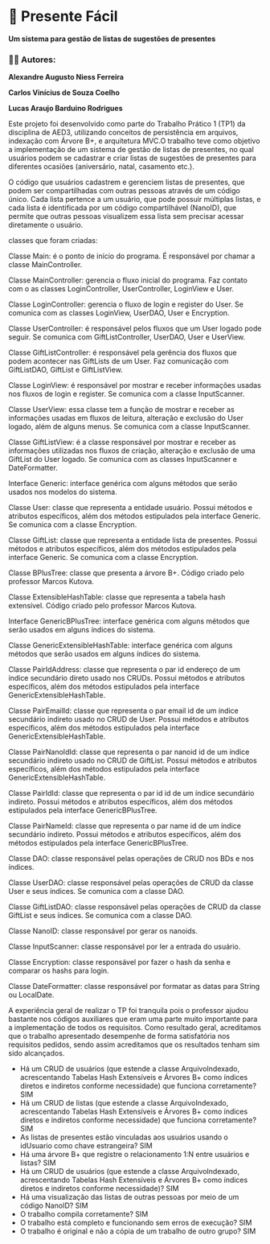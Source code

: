 # 🎁 Presente Fácil
**Um sistema para gestão de listas de sugestões de presentes**

### 👨‍💻 Autores:
**Alexandre Augusto Niess Ferreira**

**Carlos Vinícius de Souza Coelho**

**Lucas Araujo Barduino Rodrigues**

Este projeto foi desenvolvido como parte do Trabalho Prático 1 (TP1) da disciplina de AED3, utilizando conceitos de persistência em arquivos, indexação com Árvore B+, e arquitetura MVC.O trabalho teve como objetivo a implementação de um sistema de gestão de listas de presentes, no qual usuários podem se cadastrar e criar listas de sugestões de presentes para diferentes ocasiões (aniversário, natal, casamento etc.).

O código que usuários cadastrem e gerenciem listas de presentes, que podem ser compartilhadas com outras pessoas através de um código único. Cada lista pertence a um usuário, que pode possuir múltiplas listas, e cada lista é identificada por um código compartilhável (NanoID), que permite que outras pessoas visualizem essa lista sem precisar acessar diretamente o usuário.

classes que foram criadas:

Classe Main: é o ponto de início do programa. É responsável por chamar a classe MainController.

Classe MainController: gerencia o fluxo inicial do programa. Faz contato com o as classes LoginController, UserController, LoginView e User.

Classe LoginController: gerencia o fluxo de login e register do User. Se comunica com as classes LoginView, UserDAO, User e Encryption.

Classe UserController: é responsável pelos fluxos que um User logado pode seguir. Se comunica com GiftListController, UserDAO, User e UserView.

Classe GiftListController: é responsável pela gerência dos fluxos que podem acontecer nas GiftLists de um User. Faz comunicação com GiftListDAO, GiftList e GiftListView.

Classe LoginView: é responsável por mostrar e receber informações usadas nos fluxos de login e register. Se comunica com a classe InputScanner.

Classe UserView: essa classe tem a função de mostrar e receber as informações usadas em fluxos de leitura, alteração e exclusão do User logado, além de alguns menus. Se comunica com a classe InputScanner.

Classe GiftListView: é a classe responsável por mostrar e receber as informações utilizadas nos fluxos de criação, alteração e exclusão de uma GiftList do User logado. Se comunica com as classes InputScanner e DateFormatter.

Interface Generic: interface genérica com alguns métodos que serão usados nos modelos do sistema.

Classe User: classe que representa a entidade usuário. Possui métodos e atributos específicos, além dos métodos estipulados pela interface Generic. Se comunica com a classe Encryption.

Classe GiftList: classe que representa a entidade lista de presentes. Possui métodos e atributos específicos, além dos métodos estipulados pela interface Generic. Se comunica com a classe Encryption.

Classe BPlusTree: classe que presenta a árvore B+. Código criado pelo professor Marcos Kutova.

Classe ExtensibleHashTable: classe que representa a tabela hash extensível. Código criado pelo professor Marcos Kutova.

Interface GenericBPlusTree: interface genérica com alguns métodos que serão usados em alguns índices do sistema.

Classe GenericExtensibleHashTable: interface genérica com alguns métodos que serão usados em alguns índices do sistema.

Classe PairIdAddress: classe que representa o par id endereço de um índice secundário direto usado nos CRUDs. Possui métodos e atributos específicos, além dos métodos estipulados pela interface GenericExtensibleHashTable.

Classe PairEmailId: classe que representa o par email id de um índice secundário indireto usado no CRUD de User. Possui métodos e atributos específicos, além dos métodos estipulados pela interface GenericExtensibleHashTable.

Classe PairNanoIdId: classe que representa o par nanoid id de um índice secundário indireto usado no CRUD de GiftList. Possui métodos e atributos específicos, além dos métodos estipulados pela interface GenericExtensibleHashTable.

Classe PairIdId: classe que representa o par id id de um índice secundário indireto. Possui métodos e atributos específicos, além dos métodos estipulados pela interface GenericBPlusTree.

Classe PairNameId: classe que representa o par name id de um índice secundário indireto. Possui métodos e atributos específicos, além dos métodos estipulados pela interface GenericBPlusTree.

Classe DAO: classe responsável pelas operações de CRUD nos BDs e nos índices.

Classe UserDAO: classe responsável pelas operações de CRUD da classe User e seus índices. Se comunica com a classe DAO.

Classe GiftListDAO: classe responsável pelas operações de CRUD da classe GiftList e seus índices. Se comunica com a classe DAO.

Classe NanoID: classe responsável por gerar os nanoids.

Classe InputScanner: classe responsável por ler a entrada do usuário.

Classe Encryption: classe responsável por fazer o hash da senha e comparar os hashs para login.

Classe DateFormatter: classe responsável por formatar as datas para String ou LocalDate.

A experiência geral de realizar o TP foi tranquila pois o professor ajudou bastante nos códigos auxiliares que eram uma parte muito importante para a implementação de todos os requisitos. Como resultado geral, acreditamos que o trabalho apresentado desempenhe de forma satisfatória nos requisitos pedidos, sendo assim acreditamos que os resultados tenham sim sido alcançados.

- Há um CRUD de usuários (que estende a classe ArquivoIndexado, acrescentando Tabelas Hash Extensíveis e Árvores B+ como índices diretos e indiretos conforme necessidade) que funciona corretamente? SIM
- Há um CRUD de listas (que estende a classe ArquivoIndexado, acrescentando Tabelas Hash Extensíveis e Árvores B+ como índices diretos e indiretos conforme necessidade) que funciona corretamente? SIM
- As listas de presentes estão vinculadas aos usuários usando o idUsuario como chave estrangeira? SIM
- Há uma árvore B+ que registre o relacionamento 1:N entre usuários e listas? SIM
- Há um CRUD de usuários (que estende a classe ArquivoIndexado, acrescentando Tabelas Hash Extensíveis e Árvores B+ como índices diretos e indiretos conforme necessidade)? SIM
- Há uma visualização das listas de outras pessoas por meio de um código NanoID? SIM
- O trabalho compila corretamente? SIM
- O trabalho está completo e funcionando sem erros de execução? SIM
- O trabalho é original e não a cópia de um trabalho de outro grupo? SIM
